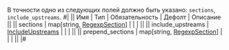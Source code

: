 В точности одно из следующих полей должно быть указано: `sections`, `include_upstreams`.
#|
|| Имя | Тип | Обязательность | Дефолт | Описание ||
|| sections | map[string, [RegexpSection](#RegexpSection)] |  |  |  ||
|| include_upstreams | [IncludeUpstreams](#IncludeUpstreams) |  |  |  ||
|| prepend_sections | map[string, [RegexpSection](#RegexpSection)] |  |  |  ||
|#